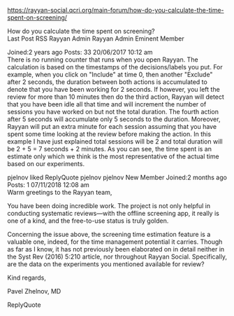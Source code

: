 https://rayyan-social.qcri.org/main-forum/how-do-you-calculate-the-time-spent-on-screening/

How do you calculate the time spent on screening?  
     Last Post   RSS 
Rayyan Admin
  Rayyan Admin
Eminent Member
 
Joined:2 years  ago Posts: 33
20/06/2017 10:12 am   
There is no running counter that runs when you open Rayyan. The calculation is based on the timestamps of the decisions/labels you put. For example, when you click on "Include" at time 0, then another "Exclude" after 2 seconds, the duration between both actions is accumulated to denote that you have been working for 2 seconds. If however, you left the review for more than 10 minutes then do the third action, Rayyan will detect that you have been idle all that time and will increment the number of sessions you have worked on but not the total duration. The fourth action after 5 seconds will accumulate only 5 seconds to the duration. Moreover, Rayyan will put an extra minute for each session assuming that you have spent some time looking at the review before making the action. In this example I have just explained total sessions will be 2 and total duration will be 2 + 5 = 7 seconds + 2 minutes. As you can see, the time spent is an estimate only which we think is the most representative of the actual time based on our experiments.


pjelnov liked  ReplyQuote
pjelnov
  pjelnov
New Member
Joined:2 months  ago Posts: 1
07/11/2018 12:08 am   
Warm greetings to the Rayyan team,

You have been doing incredible work. The project is not only helpful in conducting systematic reviews—with the offline screening app, it really is one of a kind, and the free-to-use status is truly golden.

Concerning the issue above, the screening time estimation feature is a valuable one, indeed, for the time management potential it carries. Though as far as I know, it has not previously been elaborated on in detail neither in the Syst Rev (2016) 5:210 article, nor throughout Rayyan Social. Specifically, are the data on the experiments you mentioned available for review?

Kind regards,

Pavel Zhelnov, MD


 ReplyQuote